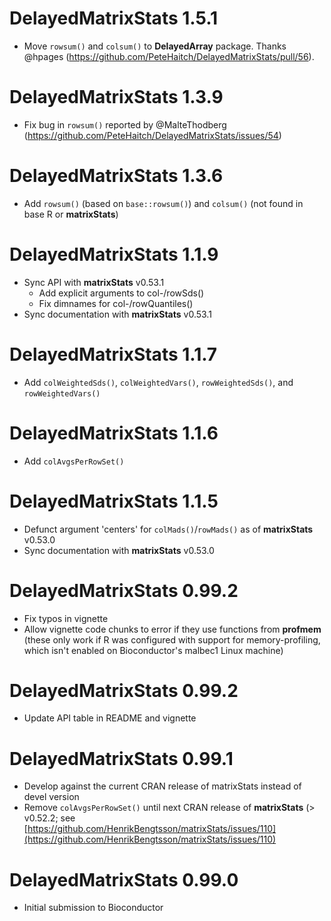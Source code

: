 # DelayedMatrixStats 1.5.1

* Move `rowsum()` and `colsum()` to **DelayedArray** package. Thanks @hpages (https://github.com/PeteHaitch/DelayedMatrixStats/pull/56).

# DelayedMatrixStats 1.3.9

* Fix bug in `rowsum()` reported by @MalteThodberg (https://github.com/PeteHaitch/DelayedMatrixStats/issues/54)

# DelayedMatrixStats 1.3.6

* Add `rowsum()` (based on `base::rowsum()`) and `colsum()` (not found in base R or **matrixStats**)

# DelayedMatrixStats 1.1.9

* Sync API with **matrixStats** v0.53.1
  * Add explicit arguments to col-/rowSds()
  * Fix dimnames for col-/rowQuantiles()
* Sync documentation with **matrixStats** v0.53.1

# DelayedMatrixStats 1.1.7

* Add `colWeightedSds()`, `colWeightedVars()`, `rowWeightedSds()`,  and `rowWeightedVars()`

# DelayedMatrixStats 1.1.6

* Add `colAvgsPerRowSet()`

# DelayedMatrixStats 1.1.5

* Defunct argument 'centers' for `colMads()`/`rowMads()` as of **matrixStats** v0.53.0
* Sync documentation with **matrixStats** v0.53.0

# DelayedMatrixStats 0.99.2

* Fix typos in vignette
* Allow vignette code chunks to error if they use functions from **profmem** (these only work if R was configured with support for memory-profiling, which isn't enabled on Bioconductor's malbec1 Linux machine)

# DelayedMatrixStats 0.99.2

* Update API table in README and vignette

# DelayedMatrixStats 0.99.1

* Develop against the current CRAN release of matrixStats instead of devel version
* Remove `colAvgsPerRowSet()` until next CRAN release of **matrixStats** (> v0.52.2; see [https://github.com/HenrikBengtsson/matrixStats/issues/110](https://github.com/HenrikBengtsson/matrixStats/issues/110)

# DelayedMatrixStats 0.99.0

* Initial submission to Bioconductor
